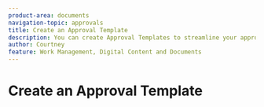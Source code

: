 ```yaml
---
product-area: documents
navigation-topic: approvals
title: Create an Approval Template
description: You can create Approval Templates to streamline your approval process.
author: Courtney
feature: Work Management, Digital Content and Documents
---
```


# Create an Approval Template


